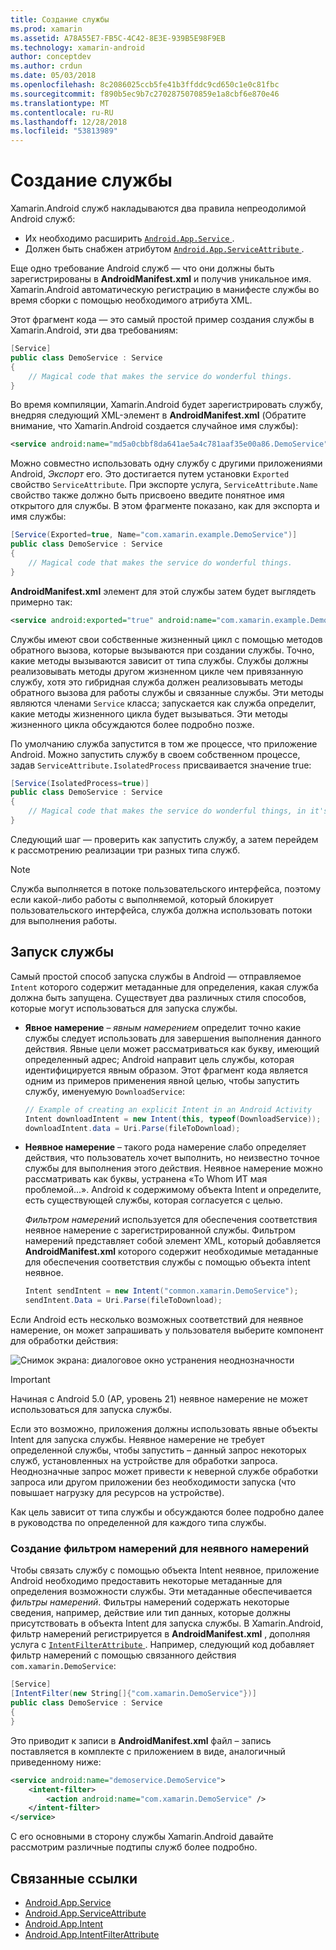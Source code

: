 ```yaml
---
title: Создание службы
ms.prod: xamarin
ms.assetid: A78A55E7-FB5C-4C42-8E3E-939B5E98F9EB
ms.technology: xamarin-android
author: conceptdev
ms.author: crdun
ms.date: 05/03/2018
ms.openlocfilehash: 8c2086025ccb5fe41b3ffddc9cd650c1e0c81fbc
ms.sourcegitcommit: f890b5ec9b7c2702875070859e1a8cbf6e870e46
ms.translationtype: MT
ms.contentlocale: ru-RU
ms.lasthandoff: 12/28/2018
ms.locfileid: "53813989"
---
```

# <a name="creating-a-service"></a>Создание службы

Xamarin.Android служб накладываются два правила непреодолимой Android служб:

* Их необходимо расширить [ `Android.App.Service` ](https://developer.xamarin.com/api/type/Android.App.Service/).
* Должен быть снабжен атрибутом [ `Android.App.ServiceAttribute` ](https://developer.xamarin.com/api/type/Android.App.ServiceAttribute/).

Еще одно требование Android служб — что они должны быть зарегистрированы в **AndroidManifest.xml** и получив уникальное имя. Xamarin.Android автоматическую регистрацию в манифесте службы во время сборки с помощью необходимого атрибута XML.

Этот фрагмент кода — это самый простой пример создания службы в Xamarin.Android, эти два требованиям:  

```csharp
[Service]
public class DemoService : Service
{
    // Magical code that makes the service do wonderful things.
}
```

Во время компиляции, Xamarin.Android будет зарегистрировать службу, внедряя следующий XML-элемент в **AndroidManifest.xml** (Обратите внимание, что Xamarin.Android создается случайное имя службы):

```xml
<service android:name="md5a0cbbf8da641ae5a4c781aaf35e00a86.DemoService" />
```

Можно совместно использовать одну службу с другими приложениями Android, _Экспорт_ его. Это достигается путем установки `Exported` свойство `ServiceAttribute`. При экспорте услуга, `ServiceAttribute.Name` свойство также должно быть присвоено введите понятное имя открытого для службы. В этом фрагменте показано, как для экспорта и имя службы:

```csharp
[Service(Exported=true, Name="com.xamarin.example.DemoService")]
public class DemoService : Service
{
    // Magical code that makes the service do wonderful things.
}
```

**AndroidManifest.xml** элемент для этой службы затем будет выглядеть примерно так:

```xml
<service android:exported="true" android:name="com.xamarin.example.DemoService" />
```

Службы имеют свои собственные жизненный цикл с помощью методов обратного вызова, которые вызываются при создании службы. Точно, какие методы вызываются зависит от типа службы. Службы должны реализовывать методы другом жизненном цикле чем привязанную службу, хотя это гибридная служба должен реализовывать методы обратного вызова для работы службы и связанные службы. Эти методы являются членами `Service` класса; запускается как служба определит, какие методы жизненного цикла будет вызываться. Эти методы жизненного цикла обсуждаются более подробно позже.

По умолчанию служба запустится в том же процессе, что приложение Android. Можно запустить службу в своем собственном процессе, задав `ServiceAttribute.IsolatedProcess` присваивается значение true:

```csharp
[Service(IsolatedProcess=true)]
public class DemoService : Service
{
    // Magical code that makes the service do wonderful things, in it's own process!
}
```

Следующий шаг — проверить как запустить службу, а затем перейдем к рассмотрению реализации три разных типа служб.

> [!NOTE]
> Служба выполняется в потоке пользовательского интерфейса, поэтому если какой-либо работы с выполняемой, который блокирует пользовательского интерфейса, служба должна использовать потоки для выполнения работы.

## <a name="starting-a-service"></a>Запуск службы

Самый простой способ запуска службы в Android — отправляемое `Intent` которого содержит метаданные для определения, какая служба должна быть запущена. Существует два различных стиля способов, которые могут использоваться для запуска службы.

-   **Явное намерение** &ndash; _явным намерением_ определит точно какие службы следует использовать для завершения выполнения данного действия. Явные цели может рассматриваться как букву, имеющий определенный адрес; Android направит цель службы, которая идентифицируется явным образом. Этот фрагмент кода является одним из примеров применения явной целью, чтобы запустить службу, именуемую `DownloadService`:

    ```csharp
    // Example of creating an explicit Intent in an Android Activity
    Intent downloadIntent = new Intent(this, typeof(DownloadService));
    downloadIntent.data = Uri.Parse(fileToDownload);
    ```

-   **Неявное намерение** &ndash; такого рода намерение слабо определяет действия, что пользователь хочет выполнить, но неизвестно точное службы для выполнения этого действия. Неявное намерение можно рассматривать как буквы, устранена «To Whom ИТ мая проблемой...».
    Android к содержимому объекта Intent и определите, есть существующей службы, которая согласуется с целью.

    _Фильтром намерений_ используется для обеспечения соответствия неявное намерение с зарегистрированной службы. Фильтром намерений представляет собой элемент XML, который добавляется **AndroidManifest.xml** которого содержит необходимые метаданные для обеспечения соответствия службы с помощью объекта intent неявное.

    ```csharp
    Intent sendIntent = new Intent("common.xamarin.DemoService");
    sendIntent.Data = Uri.Parse(fileToDownload);
    ```

Если Android есть несколько возможных соответствий для неявное намерение, он может запрашивать у пользователя выберите компонент для обработки действия:

![Снимок экрана: диалоговое окно устранения неоднозначности](images/creating-a-service-01.png "снимок экрана: диалоговое окно устранения неоднозначности")

> [!IMPORTANT]
> Начиная с Android 5.0 (AP, уровень 21) неявное намерение не может использоваться для запуска службы.

Если это возможно, приложения должны использовать явные объекты Intent для запуска службы. Неявное намерение не требует определенной службы, чтобы запустить &ndash; данный запрос некоторых служб, установленных на устройстве для обработки запроса. Неоднозначные запрос может привести к неверной службе обработки запроса или другом приложении без необходимости запуска (что повышает нагрузку для ресурсов на устройстве).

Как цель зависит от типа службы и обсуждаются более подробно далее в руководства по определенной для каждого типа службы.


### <a name="creating-an-intent-filter-for-implicit-intents"></a>Создание фильтром намерений для неявного намерений

Чтобы связать службу с помощью объекта Intent неявное, приложение Android необходимо предоставить некоторые метаданные для определения возможности службы. Эти метаданные обеспечивается _фильтры намерений_. Фильтры намерений содержать некоторые сведения, например, действие или тип данных, которые должны присутствовать в объекта Intent для запуска службы. В Xamarin.Android, фильтр намерений регистрируется в **AndroidManifest.xml** , дополняя услуга с [ `IntentFilterAttribute` ](https://developer.xamarin.com/api/type/Android.App.IntentFilterAttribute/). Например, следующий код добавляет фильтр намерений с помощью связанного действия `com.xamarin.DemoService`:

```csharp
[Service]
[IntentFilter(new String[]{"com.xamarin.DemoService"})]
public class DemoService : Service
{
}
```

Это приводит к записи в **AndroidManifest.xml** файл &ndash; запись поставляется в комплекте с приложением в виде, аналогичный приведенному ниже:

```xml
<service android:name="demoservice.DemoService">
    <intent-filter>
        <action android:name="com.xamarin.DemoService" />
    </intent-filter>
</service>
```

С его основными в сторону службы Xamarin.Android давайте рассмотрим различные подтипы служб более подробно.


## <a name="related-links"></a>Связанные ссылки

- [Android.App.Service](https://developer.xamarin.com/api/type/Android.App.Service/)
- [Android.App.ServiceAttribute](https://developer.xamarin.com/api/type/Android.App.ServiceAttribute/)
- [Android.App.Intent](https://developer.xamarin.com/api/type/Android.Content.Intent/)
- [Android.App.IntentFilterAttribute](https://developer.xamarin.com/api/type/Android.App.IntentFilterAttribute/)
